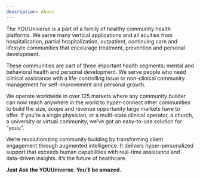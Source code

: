 ```yaml
---
description: About
---
```



The YOUUniverse is a part of a family of healthy community health platforms. We serve many vertical applications and all acuities from hospitalization, partial hospitalization, outpatient, continuing care and lifestyle communities that encourage treatment, prevention and personal development.

These communities are part of three important health segments; mental and behavioral health and personal development. We serve people who need clinical assistance with a life-controlling issue or non-clinical community management for self-improvement and personal growth.

We operate worldwide in over 125 markets where any community builder can now reach anywhere in the world to hyper-connect other communities to build the size, scope and revenue opportunity large markets have to offer. If you’re a single physician, or a multi-state clinical operator, a church, a university or virtual community, we’ve got an easy-to-use solution for “youu”.

We’re revolutionizing community building by transforming client engagement through augmented intelligence. It delivers hyper-personalized support that exceeds human capabilities with real-time assistance and data-driven insights. It’s the future of healthcare.

**Just Ask the YOUUniverse. You’ll be amazed.**